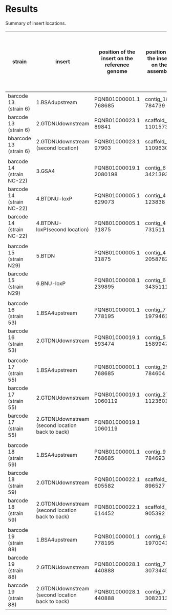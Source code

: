 # Results

Summary of insert locations.


| strain | insert | position of the insert on the reference genome |position of the insert on the assembly  | confirmed by alignment of inserts on the assembly | confirmed by alignment of reads containing insert to the ref genome (hist)| confirmed by dotplot |
| --- | --- | --- | --- | --- | --- |---|
| barcode 13 (strain 6)| 1.BSA4upstream |PQNB01000001.1 768685 | contig_18 784739|yes|yes| yes|
| barcode 13 (strain 6)| 2.GTDNUdownstream |PQNB01000023.1  89841|scaffold_3 1101573 |yes |yes| yes|
| bbarcode 13 (strain 6)| 2.GTDNUdownstream (second location)|PQNB01000023.1 97903|scaffold_3 1109630 |yes |yes | yes|
|  | | | | | |
| barcode 14 (strain NC-22)| 3.GSA4 |PQNB01000019.1 2080198 |contig_6 3421393 |yes |yes | yes|
| barcode 14 (strain NC-22) | 4.BTDNU-loxP |PQNB01000005.1 629073 |contig_4 123838| yes | yes |yes |
| barcode 14 (strain NC-22) | 4.BTDNU-loxP(second location) | PQNB01000005.1 31875|contig_4 731511| yes | yes |yes  |
| | | |  || |
| barcode 15 (strain N29) | 5.BTDN |PQNB01000005.1 31875 |contig_4 2058782| yes| No|yes |
| barcode 15 (strain N29) | 6.BNU-loxP | PQNB01000008.1 239895|contig_6 3435111|yes |yes |yes(almost 5*insert length)|
|  | | | | | |
| barcode 16 (strain 53)| 1.BSA4upstream | PQNB01000001.1 778195|contig_7 1979461| yes || yes|
|barcode 16 (strain 53)  | 2.GTDNUdownstream | PQNB01000019.1 593474 | contig_5 1589947|yes || yes|
|  | | | | | |
| barcode 17 (strain 55) | 1.BSA4upstream |PQNB01000001.1 768685 | contig_25 784604| yes| yes|yes |
| barcode 17 (strain 55) | 2.GTDNUdownstream  | PQNB01000019.1 1060119|contig_27 1123601| yes|yes |yes |
| barcode 17 (strain 55) | 2.GTDNUdownstream  (second location back to back) |PQNB01000019.1 1060119 | |yes|yes |yes |
|  | | | | | |
| barcode 18 (strain 59) | 1.BSA4upstream |PQNB01000001.1 768685|contig_9 784693 | yes | yes | yes|
| barcode 18 (strain 59) |2.GTDNUdownstream  | PQNB01000022.1 605582 |scaffold_10 896527| yes | yes | yes|
| barcode 18 (strain 59) |2.GTDNUdownstream (second location back to back)  | PQNB01000022.1 614452	 |scaffold_10 905392| yes | yes | yes|
|  | | | | | |
| barcode 19 (strain 88) | 1.BSA4upstream | PQNB01000001.1 778195|contig_6 1970041 |yes |yes |yes |
| barcode 19 (strain 88) |2.GTDNUdownstream |PQNB01000028.1 440888 |contig_7 3073445|yes |yes |yes|
| barcode 19 (strain 88) |2.GTDNUdownstream (second location back to back)  |PQNB01000028.1 440888 |contig_7 3082313| yes|yes |yes|
